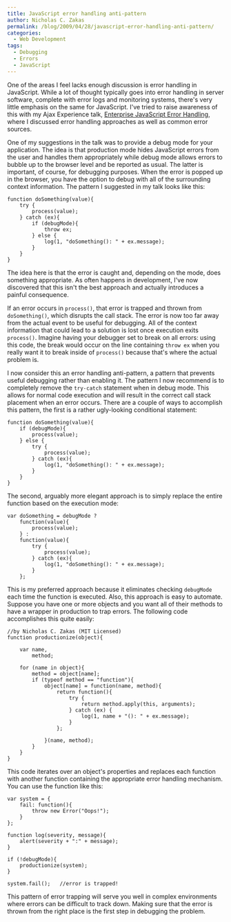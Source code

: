 ```yaml
---
title: JavaScript error handling anti-pattern
author: Nicholas C. Zakas
permalink: /blog/2009/04/28/javascript-error-handling-anti-pattern/
categories:
  - Web Development
tags:
  - Debugging
  - Errors
  - JavaScript
---
```

One of the areas I feel lacks enough discussion is error handling in JavaScript. While a lot of thought typically goes into error handling in server software, complete with error logs and monitoring systems, there's very little emphasis on the same for JavaScript. I've tried to raise awareness of this with my Ajax Experience talk, [Enterprise JavaScript Error Handling][1], where I discussed error handling approaches as well as common error sources.

One of my suggestions in the talk was to provide a debug mode for your application. The idea is that production mode hides JavaScript errors from the user and handles them appropriately while debug mode allows errors to bubble up to the browser level and be reported as usual. The latter is important, of course, for debugging purposes. When the error is popped up in the browser, you have the option to debug with all of the surrounding context information. The pattern I suggested in my talk looks like this:

    function doSomething(value){
        try {
            process(value);
        } catch (ex){
            if (debugMode){
                throw ex;
            } else {
                log(1, "doSomething(): " + ex.message);
            }
        }
    }

The idea here is that the error is caught and, depending on the mode, does something appropriate. As often happens in development, I've now discovered that this isn't the best approach and actually introduces a painful consequence.

If an error occurs in `process()`, that error is trapped and thrown from `doSomething()`, which disrupts the call stack. The error is now too far away from the actual event to be useful for debugging. All of the context information that could lead to a solution is lost once execution exits `process()`. Imagine having your debugger set to break on all errors: using this code, the break would occur on the line containing `throw ex` when you really want it to break inside of `process()` because that's where the actual problem is.

I now consider this an error handling anti-pattern, a pattern that prevents useful debugging rather than enabling it. The pattern I now recommend is to completely remove the `try-catch` statement when in debug mode. This allows for normal code execution and will result in the correct call stack placement when an error occurs. There are a couple of ways to accomplish this pattern, the first is a rather ugly-looking conditional statement:

    function doSomething(value){
        if (debugMode){
            process(value);
        } else {
            try {
                process(value);
            } catch (ex){
                log(1, "doSomething(): " + ex.message);
            }
        }
    }

The second, arguably more elegant approach is to simply replace the entire function based on the execution mode:

    var doSomething = debugMode ?
        function(value){
            process(value);
        } :
        function(value){
            try {
                process(value);
            } catch (ex){
                log(1, "doSomething(): " + ex.message);
            }
        };

This is my preferred approach because it eliminates checking `debugMode` each time the function is executed. Also, this approach is easy to automate. Suppose you have one or more objects and you want all of their methods to have a wrapper in production to trap errors. The following code accomplishes this quite easily:

    //by Nicholas C. Zakas (MIT Licensed)
    function productionize(object){
    
        var name,
            method;
    
        for (name in object){
            method = object[name];
            if (typeof method == "function"){
                object[name] = function(name, method){
                    return function(){
                        try {
                            return method.apply(this, arguments);
                        } catch (ex) {
                            log(1, name + "(): " + ex.message);
                        }
                    };
    
                }(name, method);
            }
        }
    }

This code iterates over an object's properties and replaces each function with another function containing the appropriate error handling mechanism. You can use the function like this:

    var system = {
        fail: function(){
            throw new Error("Oops!");
        }
    };
    
    function log(severity, message){
        alert(severity + ":" + message);
    }
    
    if (!debugMode){
        productionize(system);
    }
    
    system.fail();   //error is trapped!

This pattern of error trapping will serve you well in complex environments where errors can be difficult to track down. Making sure that the error is thrown from the right place is the first step in debugging the problem.

 [1]: http://www.slideshare.net/nzakas/enterprise-javascript-error-handling-presentation
